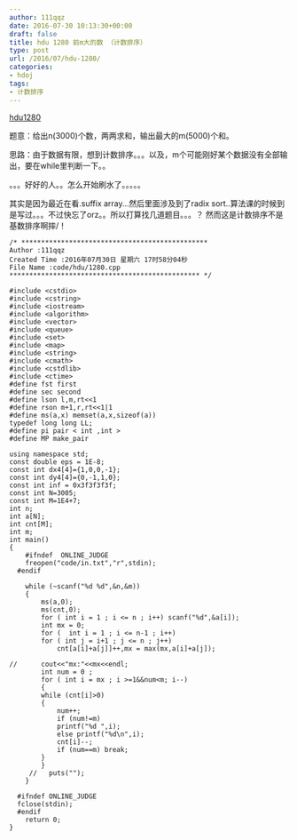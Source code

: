 ```yaml
---
author: 111qqz
date: 2016-07-30 10:13:30+00:00
draft: false
title: hdu 1280 前m大的数 （计数排序）
type: post
url: /2016/07/hdu-1280/
categories:
- hdoj
tags:
- 计数排序
---
```


[hdu1280](http://acm.hdu.edu.cn/showproblem.php?pid=1280)

题意：给出n(3000)个数，两两求和，输出最大的m(5000)个和。

思路：由于数据有限，想到计数排序。。。以及，m个可能刚好某个数据没有全部输出，要在while里判断一下。。

。。。好好的人。。怎么开始刷水了。。。。。

其实是因为最近在看.suffix array...然后里面涉及到了radix sort..算法课的时候到是写过。。。不过快忘了orz。。所以打算找几道题目。。。？ 然而这是计数排序不是基数排序啊摔/！


 

    
    /* ***********************************************
    Author :111qqz
    Created Time :2016年07月30日 星期六 17时58分04秒
    File Name :code/hdu/1280.cpp
    ************************************************ */
    
    #include <cstdio>
    #include <cstring>
    #include <iostream>
    #include <algorithm>
    #include <vector>
    #include <queue>
    #include <set>
    #include <map>
    #include <string>
    #include <cmath>
    #include <cstdlib>
    #include <ctime>
    #define fst first
    #define sec second
    #define lson l,m,rt<<1
    #define rson m+1,r,rt<<1|1
    #define ms(a,x) memset(a,x,sizeof(a))
    typedef long long LL;
    #define pi pair < int ,int >
    #define MP make_pair
    
    using namespace std;
    const double eps = 1E-8;
    const int dx4[4]={1,0,0,-1};
    const int dy4[4]={0,-1,1,0};
    const int inf = 0x3f3f3f3f;
    const int N=3005;
    const int M=1E4+7;
    int n;
    int a[N];
    int cnt[M];
    int m;
    int main()
    {
    	#ifndef  ONLINE_JUDGE 
    	freopen("code/in.txt","r",stdin);
      #endif
    	
    	while (~scanf("%d %d",&n,&m))
    	{
    	    ms(a,0);
    	    ms(cnt,0);
    	    for ( int i = 1 ; i <= n ; i++) scanf("%d",&a[i]);
    	    int mx = 0;
    	    for (  int i = 1 ; i <= n-1 ; i++)
    		for ( int j = i+1 ; j <= n ; j++)
    		    cnt[a[i]+a[j]]++,mx = max(mx,a[i]+a[j]);
    
    //	    cout<<"mx:"<<mx<<endl;
    	    int num = 0 ;
    	    for ( int i = mx ; i >=1&&num<m; i--)
    	    {
    		while (cnt[i]>0)
    		{
    		    num++;
    		    if (num!=m)
    		    printf("%d ",i);
    		    else printf("%d\n",i);
    		    cnt[i]--;
    		    if (num==m) break;
    		}
    	    }
    	 //   puts("");
    	}
    
      #ifndef ONLINE_JUDGE  
      fclose(stdin);
      #endif
        return 0;
    }
    



